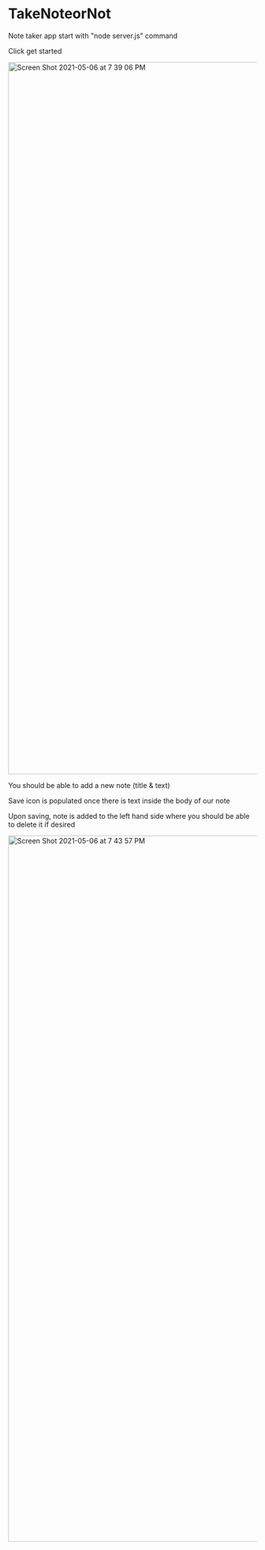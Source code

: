 # TakeNoteorNot

Note taker app start with "node server.js" command

Click get started 

<img width="1440" alt="Screen Shot 2021-05-06 at 7 39 06 PM" src="https://user-images.githubusercontent.com/75192030/117390908-d0bece80-aea3-11eb-9299-de8bc3d2fec2.png">

You should be able to add a new note (title & text)

Save icon is populated once there is text inside the body of our note

Upon saving, note is added to the left hand side where you should be able to delete it if desired 

<img width="1428" alt="Screen Shot 2021-05-06 at 7 43 57 PM" src="https://user-images.githubusercontent.com/75192030/117391144-3612bf80-aea4-11eb-86af-c9da42eeb8cf.png">
